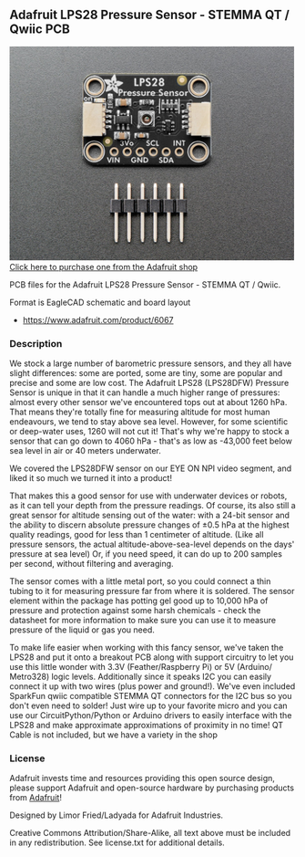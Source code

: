 ## Adafruit LPS28 Pressure Sensor - STEMMA QT / Qwiic PCB

<a href="http://www.adafruit.com/products/6067"><img src="assets/6067.jpg?raw=true" width="500px"><br/>
Click here to purchase one from the Adafruit shop</a>

PCB files for the Adafruit LPS28 Pressure Sensor - STEMMA QT / Qwiic. 

Format is EagleCAD schematic and board layout
* https://www.adafruit.com/product/6067

### Description

We stock a large number of barometric pressure sensors, and they all have slight differences: some are ported, some are tiny, some are popular and precise and some are low cost. The Adafruit LPS28 (LPS28DFW) Pressure Sensor is unique in that it can handle a much higher range of pressures: almost every other sensor we've encountered tops out at about 1260 hPa. That means they're totally fine for measuring altitude for most human endeavours, we tend to stay above sea level. However, for some scientific or deep-water uses, 1260 will not cut it! That's why we're happy to stock a sensor that can go down to 4060 hPa - that's as low as -43,000 feet below sea level in air or 40 meters underwater. 

We covered the LPS28DFW sensor on our EYE ON NPI video segment, and liked it so much we turned it into a product!

That makes this a good sensor for use with underwater devices or robots, as it can tell your depth from the pressure readings. Of course, its also still a great sensor for altitude sensing out of the water: with a 24-bit sensor and the ability to discern absolute pressure changes of ±0.5 hPa at the highest quality readings, good for less than 1 centimeter of altitude. (Like all pressure sensors, the actual altitude-above-sea-level depends on the days' pressure at sea level) Or, if you need speed, it can do up to 200 samples per second, without filtering and averaging.

The sensor comes with a little metal port, so you could connect a thin tubing to it for measuring pressure far from where it is soldered. The sensor element within the package has potting gel good up to 10,000 hPa of pressure and protection against some harsh chemicals - check the datasheet for more information to make sure you can use it to measure pressure of the liquid or gas you need.

To make life easier when working with this fancy sensor, we've taken the LPS28 and put it onto a breakout PCB along with support circuitry to let you use this little wonder with 3.3V (Feather/Raspberry Pi) or 5V (Arduino/ Metro328) logic levels. Additionally since it speaks I2C you can easily connect it up with two wires (plus power and ground!).  We've even included SparkFun qwiic compatible STEMMA QT connectors for the I2C bus so you don't even need to solder! Just wire up to your favorite micro and you can use our CircuitPython/Python or Arduino drivers to easily interface with the LPS28 and make approximate approximations of proximity in no time! QT Cable is not included, but we have a variety in the shop

### License

Adafruit invests time and resources providing this open source design, please support Adafruit and open-source hardware by purchasing products from [Adafruit](https://www.adafruit.com)!

Designed by Limor Fried/Ladyada for Adafruit Industries.

Creative Commons Attribution/Share-Alike, all text above must be included in any redistribution. 
See license.txt for additional details.
